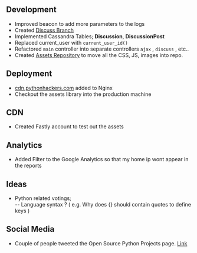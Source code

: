 Development
-----------

- Improved beacon to add more parameters to the logs
- Created [Discuss Branch](https://github.com/pythonhackers/pythonhackers/tree/discuss)
- Implemented Cassandra Tables; **Discussion**, **DiscussionPost**
- Replaced current_user with ```current_user_id()```
- Refactored ```main``` controller into separate controllers ```ajax``` , ```discuss``` , etc..
- Created [Assets Repository](https://github.com/pythonhackers/pythonhackers) to move all the CSS, JS, images into repo.


Deployment
----------------

- [cdn.pythonhackers.com](http://cdn.pythonhackers.com) added to Nginx
- Checkout the assets library into the production machine


CDN 
------------
- Created Fastly account to test out the assets


Analytics
-------------

- Added Filter to the Google Analytics so that my home ip wont appear in the reports

Ideas
-------------

- Python related votings;  
-- Language syntax ? ( e.g. Why does {} should contain quotes to define keys )  
  
Social Media
-------------

- Couple of people tweeted the Open Source Python Projects page. [Link](https://twitter.com/search?q=pythonhackers&f=realtime)
